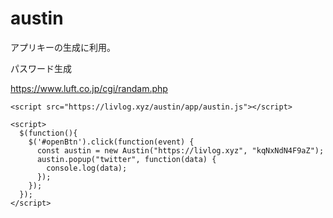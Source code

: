 # austin

アプリキーの生成に利用。

パスワード生成

https://www.luft.co.jp/cgi/randam.php


    <script src="https://livlog.xyz/austin/app/austin.js"></script>

    <script>
      $(function(){
        $('#openBtn').click(function(event) {
          const austin = new Austin("https://livlog.xyz", "kqNxNdN4F9aZ");
          austin.popup("twitter", function(data) {
            console.log(data);
          });
        });
      });
    </script>